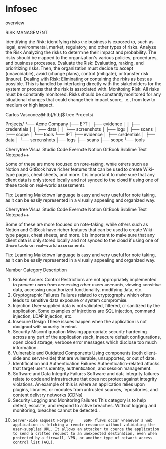 # Infosec
overview


RISK MANAGEMENT

Identifying the Risk: 	Identifying risks the business is exposed to, such as legal, environmental, market, regulatory, and other types of risks.
Analyze the Risk 	Analyzing the risks to determine their impact and probability. The risks should be mapped to the organization's various policies, procedures, and business processes.
Evaluate the Risk: 	Evaluating, ranking, and prioritizing risks. Then, the organization must decide to accept (unavoidable), avoid (change plans), control (mitigate), or transfer risk (insure).
Dealing with Risk: 	Eliminating or containing the risks as best as possible. This is handled by interfacing directly with the stakeholders for the system or process that the risk is associated with.
Monitoring Risk: 	All risks must be constantly monitored. Risks should be constantly monitored for any situational changes that could change their impact score, i.e., from low to medium or high impact.

Carlos Vasconez@htb[/htb]$ tree Projects/

Projects/
└── Acme Company
    ├── EPT
    │   ├── evidence
    │   │   ├── credentials
    │   │   ├── data
    │   │   └── screenshots
    │   ├── logs
    │   ├── scans
    │   ├── scope
    │   └── tools
    └── IPT
        ├── evidence
        │   ├── credentials
        │   ├── data
        │   └── screenshots
        ├── logs
        ├── scans
        ├── scope
        └── tools
        
Cherrytree 	Visual Studio Code 	Evernote
Notion 	GitBook 	Sublime Text
Notepad++

Some of these are more focused on note-taking, while others such as Notion and GitBook have richer features that can be used to create Wiki-type pages, cheat sheets, and more. It is important to make sure that any client data is only stored locally and not synced to the cloud if using one of these tools on real-world assessments.

Tip: Learning Markdown language is easy and very useful for note taking, as it can be easily represented in a visually appealing and organized way.


 		
Cherrytree 	Visual Studio Code 	Evernote
Notion 	GitBook 	Sublime Text
Notepad++ 		

Some of these are more focused on note-taking, while others such as Notion and GitBook have richer features that can be used to create Wiki-type pages, cheat sheets, and more. It is important to make sure that any client data is only stored locally and not synced to the cloud if using one of these tools on real-world assessments.

Tip: Learning Markdown language is easy and very useful for note taking, as it can be easily represented in a visually appealing and organized way.


Number 	Category 	Description
1. 	Broken Access Control 	Restrictions are not appropriately implemented to prevent users from accessing other users accounts, viewing sensitive data, accessing unauthorized functionality, modifying data, etc.
2. 	Cryptographic Failures 	Failures related to cryptography which often leads to sensitive data exposure or system compromise.
3. 	Injection 	User-supplied data is not validated, filtered, or sanitized by the application. Some examples of injections are SQL injection, command injection, LDAP injection, etc.
4. 	Insecure Design 	These issues happen when the application is not designed with security in mind.
5. 	Security Misconfiguration 	Missing appropriate security hardening across any part of the application stack, insecure default configurations, open cloud storage, verbose error messages which disclose too much information.
6. 	Vulnerable and Outdated Components 	Using components (both client-side and server-side) that are vulnerable, unsupported, or out of date.
7. 	Identification and Authentication Failures 	Authentication-related attacks that target user's identity, authentication, and session management.
8. 	Software and Data Integrity Failures 	Software and data integrity failures relate to code and infrastructure that does not protect against integrity violations. An example of this is where an application relies upon plugins, libraries, or modules from untrusted sources, repositories, and content delivery networks (CDNs).
9. 	Security Logging and Monitoring Failures 	This category is to help detect, escalate, and respond to active breaches. Without logging and monitoring, breaches cannot be detected..
10. 	Server-Side Request Forgery 	SSRF flaws occur whenever a web application is fetching a remote resource without validating the user-supplied URL. It allows an attacker to coerce the application to send a crafted request to an unexpected destination, even when protected by a firewall, VPN, or another type of network access control list (ACL).
